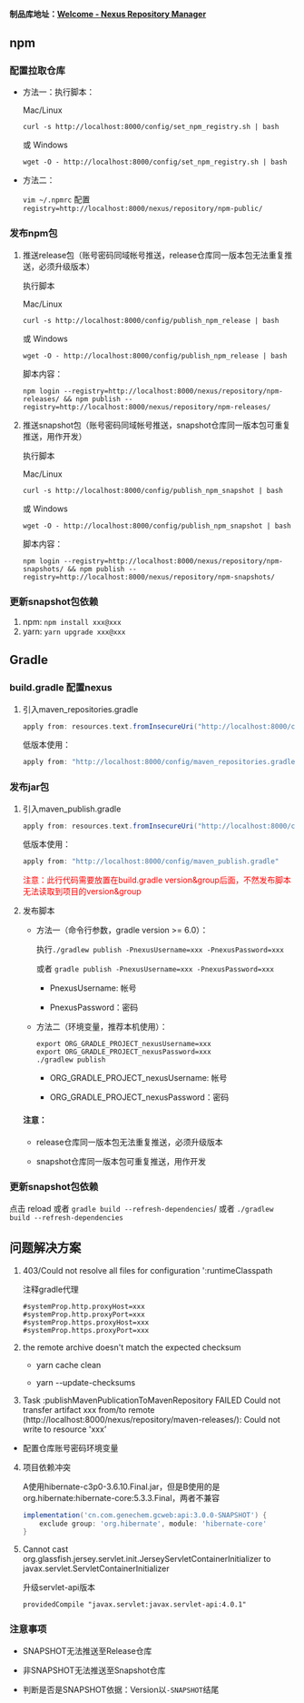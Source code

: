 #### 制品库地址：[Welcome - Nexus Repository Manager](http://localhost:8000/nexus/)

## npm

### 配置拉取仓库

* 方法一：执行脚本：

  Mac/Linux

  ```shell
  curl -s http://localhost:8000/config/set_npm_registry.sh | bash
  ```

  或 Windows

  ```shell
  wget -O - http://localhost:8000/config/set_npm_registry.sh | bash
  ```

* 方法二：

  `vim ~/.npmrc` 配置 `registry=http://localhost:8000/nexus/repository/npm-public/`

### 发布npm包

1. 推送release包（账号密码同域帐号推送，release仓库同一版本包无法重复推送，必须升级版本）

   执行脚本

   Mac/Linux 

   ```shell
   curl -s http://localhost:8000/config/publish_npm_release | bash
   ```

   或 Windows  

   ```shell
   wget -O - http://localhost:8000/config/publish_npm_release | bash
   ```

   

   脚本内容：

   ```shell
   npm login --registry=http://localhost:8000/nexus/repository/npm-releases/ && npm publish --registry=http://localhost:8000/nexus/repository/npm-releases/
   ```

   

2. 推送snapshot包（账号密码同域帐号推送，snapshot仓库同一版本包可重复推送，用作开发）

   执行脚本
   
   
   Mac/Linux 
   
   ```shell
   curl -s http://localhost:8000/config/publish_npm_snapshot | bash
   ```
   
   或 Windows  
   
   ```shell
   wget -O - http://localhost:8000/config/publish_npm_snapshot | bash
   ```
   
   
   
   脚本内容：
   
   ```shell
   npm login --registry=http://localhost:8000/nexus/repository/npm-snapshots/ && npm publish --registry=http://localhost:8000/nexus/repository/npm-snapshots/		
   ```

### 更新snapshot包依赖

1. npm: ```npm install xxx@xxx```
2. yarn: ```yarn upgrade xxx@xxx```



## Gradle

### build.gradle 配置nexus

1. 引入maven_repositories.gradle
   

   ```groovy
   apply from: resources.text.fromInsecureUri("http://localhost:8000/config/maven_repositories.gradle")
   ```
   低版本使用：
   ```groovy
   apply from: "http://localhost:8000/config/maven_repositories.gradle"
   ```
  

### 发布jar包

1. 引入maven_publish.gradle

   
   ```groovy
   apply from: resources.text.fromInsecureUri("http://localhost:8000/config/maven_publish.gradle")
   ```
   低版本使用：
   ```groovy
   apply from: "http://localhost:8000/config/maven_publish.gradle"
   ```
   
   
   <p style="color: red">注意：此行代码需要放置在build.gradle version&group后面，不然发布脚本无法读取到项目的version&group<p>
   
   
   
   
   


4. 发布脚本

   * 方法一（命令行参数，gradle version >= 6.0）：

     执行`./gradlew publish -PnexusUsername=xxx -PnexusPassword=xxx`  

     或者 `gradle publish -PnexusUsername=xxx -PnexusPassword=xxx`

     - PnexusUsername: 帐号

     - PnexusPassword：密码

       

   * 方法二（环境变量，推荐本机使用）：

     ```shell
     export ORG_GRADLE_PROJECT_nexusUsername=xxx
     export ORG_GRADLE_PROJECT_nexusPassword=xxx
     ./gradlew publish
     ```

     - ORG_GRADLE_PROJECT_nexusUsername: 帐号

     - ORG_GRADLE_PROJECT_nexusPassword：密码

       

   #### 注意：

   * release仓库同一版本包无法重复推送，必须升级版本

   * snapshot仓库同一版本包可重复推送，用作开发



### 更新snapshot包依赖

点击 reload 或者 `gradle build --refresh-dependencies`/ 或者 `./gradlew build --refresh-dependencies`



## 问题解决方案

1. 403/Could not resolve all files for configuration ':runtimeClasspath

   注释gradle代理

   ```properties
   #systemProp.http.proxyHost=xxx
   #systemProp.http.proxyPort=xxx
   #systemProp.https.proxyHost=xxx
   #systemProp.https.proxyPort=xxx
   ```

2. the remote archive doesn't match the expected checksum

   - yarn cache clean

   - yarn --update-checksums

3.  Task :publishMavenPublicationToMavenRepository FAILED
   Could not transfer artifact xxx from/to remote (http://localhost:8000/nexus/repository/maven-releases/): Could not write to resource 'xxx’
   * 配置仓库账号密码环境变量
   

4. 项目依赖冲突

   A使用hibernate-c3p0-3.6.10.Final.jar，但是B使用的是org.hibernate:hibernate-core:5.3.3.Final，两者不兼容

   ```groovy
   implementation('cn.com.genechem.gcweb:api:3.0.0-SNAPSHOT') {
       exclude group: 'org.hibernate', module: 'hibernate-core'
   }
   ```
   
5. Cannot cast org.glassfish.jersey.servlet.init.JerseyServletContainerInitializer to javax.servlet.ServletContainerInitializer

   升级servlet-api版本

   ```
   providedCompile "javax.servlet:javax.servlet-api:4.0.1"
   ```

### 注意事项

* SNAPSHOT无法推送至Release仓库

* 非SNAPSHOT无法推送至Snapshot仓库

* 判断是否是SNAPSHOT依据：Version以`-SNAPSHOT`结尾 
